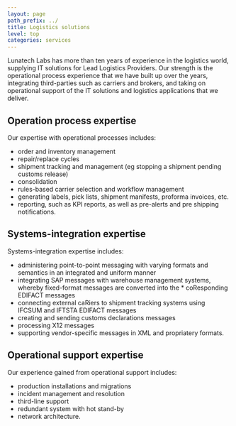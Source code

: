 ```yaml
---
layout: page
path_prefix: ../
title: Logistics solutions
level: top
categories: services
---
```


Lunatech Labs has more than ten years of experience in the logistics world, supplying IT solutions for Lead Logistics Providers. Our strength is the operational process experience that we have built up over the years, integrating third-parties such as carriers and brokers, and taking on operational support of the IT solutions and logistics applications that we deliver.

## Operation process expertise

Our expertise with operational processes includes:

* order and inventory management
* repair/replace cycles
* shipment tracking and management (eg stopping a shipment pending customs release)
* consolidation
* rules-based carrier selection and workflow management
* generating labels, pick lists, shipment manifests, proforma invoices, etc.
* reporting, such as KPI reports, as well as pre-alerts and pre shipping notifications.

## Systems-integration expertise

Systems-integration expertise includes:

* administering point-to-point messaging with varying formats and semantics in an integrated and uniform manner
* integrating SAP messages with warehouse management systems, whereby fixed-format messages are converted into the * coResponding EDIFACT messages
* connecting external caRiers to shipment tracking systems using IFCSUM and IFTSTA EDIFACT messages
* creating and sending customs declarations messages
* processing X12 messages
* supporting vendor-specific messages in XML and propriatery formats.

## Operational support expertise

Our experience gained from operational support includes:

* production installations and migrations
* incident management and resolution
* third-line support
* redundant system with hot stand-by
* network architecture.
